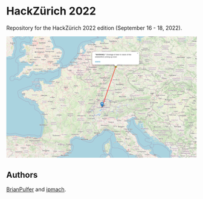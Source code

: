 # HackZürich 2022

Repository for the HackZürich 2022 edition (September 16 - 18, 2022).

![](overview.png "Final application")

## Authors
[BrianPulfer](https://github.com/BrianPulfer) and [ipmach](https://github.com/ipmach).